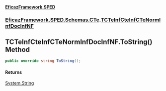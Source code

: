 #### [EficazFramework.SPED](EficazFrameworkSPED.md 'EficazFramework SPED')
### [EficazFramework.SPED.Schemas.CTe](EficazFramework.SPED.Schemas.CTe.md 'EficazFramework.SPED.Schemas.CTe').[TCTeInfCteInfCTeNormInfDocInfNF](EficazFramework.SPED.Schemas.CTe/TCTeInfCteInfCTeNormInfDocInfNF.md 'EficazFramework.SPED.Schemas.CTe.TCTeInfCteInfCTeNormInfDocInfNF')

## TCTeInfCteInfCTeNormInfDocInfNF.ToString() Method

```csharp
public override string ToString();
```

#### Returns
[System.String](https://docs.microsoft.com/en-us/dotnet/api/System.String 'System.String')